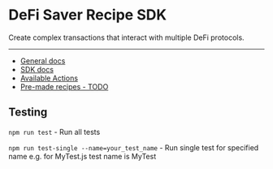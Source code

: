 # DeFi Saver Recipe SDK

Create complex transactions that interact with multiple DeFi protocols.

---

 - [General docs](https://docs.defisaver.com/)
 - [SDK docs](https://github.com/DecenterApps/defisaver-sdk/blob/master/DEV.md)
 - [Available Actions](https://github.com/DecenterApps/defisaver-sdk/blob/master/ACTIONS.md)
 - [Pre-made recipes - TODO](https://github.com/DecenterApps/defisaver-sdk/blob/master/RECIPES.md)

## Testing

`npm run test` - Run all tests

`npm run test-single --name=your_test_name` - Run single test for specified name e.g. for MyTest.js test name is MyTest

